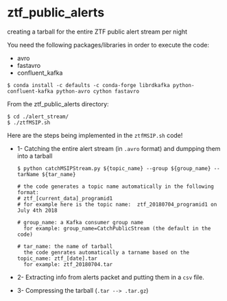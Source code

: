# ztf_public_alerts
creating a tarball for the entire ZTF public alert stream per night

You need the following packages/libraries in order to execute the code:

- avro
- fastavro
- confluent_kafka 

```
$ conda install -c defaults -c conda-forge librdkafka python-confluent-kafka python-avro cython fastavro
```

From the ztf_public_alerts directory:

```
$ cd ./alert_stream/
$ ./ztfMSIP.sh
```

Here are the steps being implemented in the `ztfMSIP.sh` code! 
- 1- Catching the entire alert stream (in `.avro` format) and dumpping them into a tarball
     ```
     $ python catchMSIPStream.py ${topic_name} --group ${group_name} --tarName ${tar_name}
     
     # the code generates a topic name automatically in the following format:
     # ztf_[current_data]_programid1
     # for example here is the topic name:  ztf_20180704_programid1 on July 4th 2018
     
     # group_name: a Kafka consumer group name
       for example: group_name=CatchPublicStream (the default in the code)
       
     # tar_name: the name of tarball
       the code genrates automatically a tarname based on the topic_name: ztf_[date].tar
       for example: ztf_20180704.tar 
     ```
     
- 2- Extracting info from alerts packet and putting them in a `csv` file.
- 3- Compressing the tarball (`.tar --> .tar.gz`)
